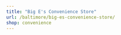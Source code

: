 ```yaml
---
title: "Big E's Convenience Store"
url: /baltimore/big-es-convenience-store/
shop: convenience
---
```

